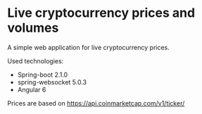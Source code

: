Live cryptocurrency prices and volumes
====================

A simple web application for live cryptocurrency prices. 

Used technologies:

* Spring-boot 2.1.0
* spring-websocket 5.0.3
* Angular 6

Prices are based on https://api.coinmarketcap.com/v1/ticker/

